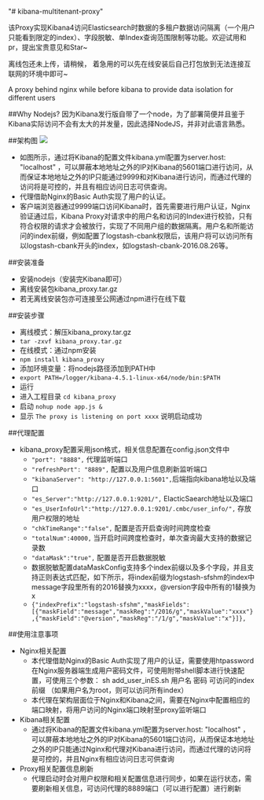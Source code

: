"# kibana-multitenant-proxy"


该Proxy实现Kibana4访问Elasticsearch时数据的多租户数据访问隔离（一个用户只能看到限定的index）、字段脱敏、单Index查询范围限制等功能。欢迎试用和pr，提出宝贵意见和Star~

离线包还未上传，请稍候，  着急用的可以先在线安装后自己打包放到无法连接互联网的环境中即可~

A proxy behind nginx while before kibana to provide data isolation for different users


##Why Nodejs?
因为Kibana发行版自带了一个node，为了部署简便并且鉴于Kibana实际访问不会有太大的并发量，因此选择NodeJS，并非对此语言熟悉。

##架构图
![](https://raw.githubusercontent.com/gnuhpc/kibana-multitenant-proxy/master/docs/arch.jpg)

* 如图所示，通过将Kibana的配置文件kibana.yml配置为server.host: "localhost" ，可以屏蔽本地地址之外的IP对Kibana的5601端口进行访问，从而保证本地地址之外的IP只能通过9999和对Kibana进行访问，而通过代理的访问将是可控的，并且有相应访问日志可供查询。
* 代理借助Nginx的Basic Auth实现了用户的认证。
* 客户端浏览器通过9999端口访问Kibana时，首先需要进行用户认证，Nginx验证通过后，Kibana Proxy对请求中的用户名和访问的Index进行校验，只有符合权限的请求才会被放行，实现了不同用户组的数据隔离。用户名和所能访问的index前缀，例如配置了logstash-cbank权限后，该用户将可以访问所有以logstash-cbank开头的index，如logstash-cbank-2016.08.26等。

##安装准备
* 安装nodejs（安装完Kibana即可）
* 离线安装包kibana_proxy.tar.gz
* 若无离线安装包亦可连接至公网通过npm进行在线下载


##安装步骤
* 离线模式：解压kibana_proxy.tar.gz
 *  `tar -zxvf kibana_proxy.tar.gz`
* 在线模式：通过npm安装
 * `npm install kibana_proxy`
* 添加环境变量：将nodejs路径添加到PATH中
 * `export PATH=/logger/kibana-4.5.1-linux-x64/node/bin:$PATH`
* 运行
 * 进入工程目录 `cd kibana_proxy`
 * 启动 `nohup node app.js &`
 * 显示 `The proxy is listening on port xxxx` 说明启动成功

##代理配置
* kibana_proxy配置采用json格式，相关信息配置在config.json文件中
  *  `"port": "8888",` 代理监听端口
  * `"refreshPort": "8889",` 配置以及用户信息刷新监听端口
  * `"kibanaServer": "http://127.0.0.1:5601",`后端指向kibana地址以及端口
  * `"es_Server":"http://127.0.0.1:9201/",` ElacticSaearch地址以及端口
  * `"es_UserInfoUrl":"http://127.0.0.1:9201/.cmbc/user_info/",` 存放用户权限的地址
  * `"chkTimeRange":"false",` 配置是否开启查询时间跨度检查
  * `"totalNum":40000,` 当开启时间跨度检查时，单次查询最大支持的数据记录数
  * `"dataMask":"true",` 配置是否开启数据脱敏
  * 数据脱敏配置dataMaskConfig支持多个index前缀以及多个字段，并且支持正则表达式匹配，如下所示，将index前缀为logstash-sfshm的index中message字段里所有的2016替换为xxxx，@version字段中所有的1替换为x
  * `{"indexPrefix":"logstash-sfshm","maskFields":[{"maskField":"message","maskReg":"/2016/g","maskValue":"xxxx"},{"maskField":"@version","maskReg":"/1/g","maskValue":"x"}]},`

##使用注意事项
* Nginx相关配置
  * 本代理借助Nginx的Basic Auth实现了用户的认证，需要使用htpassword在Nginx服务器端生成用户密码文件，可使用附带shell脚本进行快速配置，可使用三个参数： sh add_user_inES.sh 用户名 密码 可访问的index前缀 （如果用户名为root，则可以访问所有index） 
  * 本代理在架构层面位于Nginx和Kibana之间，需要在Nginx中配置相应的端口映射，将用户访问的Nginx端口映射至proxy监听端口
* Kibana相关配置
  * 通过将Kibana的配置文件kibana.yml配置为server.host: "localhost" ，可以屏蔽本地地址之外的IP对Kibana的5601端口访问，从而保证本地地址之外的IP只能通过Nginx和代理对Kibana进行访问，而通过代理的访问将是可控的，并且Nginx有相应访问日志可供查询
* Proxy相关配置信息刷新
  * 代理启动时会对用户权限和相关配置信息进行同步，如果在运行状态，需要刷新相关信息，可访问代理的8889端口（可以进行配置）进行刷新
